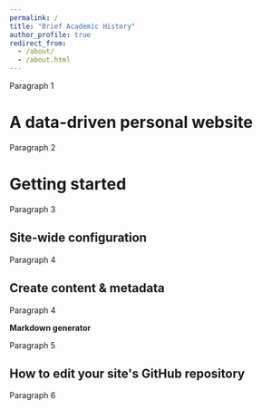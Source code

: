 ```yaml
---
permalink: /
title: "Brief Academic History"
author_profile: true
redirect_from: 
  - /about/
  - /about.html
---
```


Paragraph 1

A data-driven personal website
======
Paragraph 2

Getting started
======
Paragraph 3

Site-wide configuration
------
Paragraph 4

Create content & metadata
------
Paragraph 4

**Markdown generator**

Paragraph 5

How to edit your site's GitHub repository
------
Paragraph 6

